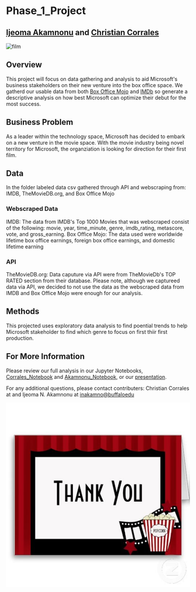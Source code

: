 # Phase_1_Project
## [Ijeoma Akamnonu](https://github.com/aamoeji04) and [Christian Corrales](https://github.com/ccorrales1228)

![film](film_clipart_rolling_film.png)

## Overview
This project will focus on data gathering and analysis to aid Microsoft's business stakeholders on their new venture into the box office space. We gatherd our usable data from both [Box Office Mojo](https://www.boxofficemojo.com/?ref_=bo_nb_cso_mojologo) and [IMDb](https://www.imdb.com/?ref_=nv_home) so generate a descriptive analysis on how best Microsoft can optimize their debut for the most success. 

## Business Problem
As a leader within the technology space, Microsoft has decided to embark on a new venture in the movie space. With the movie industry being novel territory for Microsoft, the organziation is looking for direction for their first film. 

## Data
In the folder labeled data csv gathered through API and webscraping from:
IMDB, TheMovieDB.org, and Box Office Mojo

### Webscraped Data
IMDB: The data from IMDB's Top 1000 Movies that was webscraped consist of the following: movie, year, time_minute, genre, imdb_rating, metascore, vote, and gross_earning.
Box Office Mojo: The data used were worldwide lifetime box office earnings, foreign box office earnings, and domestic lifetime earning

### API
TheMovieDB.org: Data caputure via API were from TheMovieDb's TOP RATED section from their database. Please note, although we captureed data via API, we decided to not use the data as the webscraped data from IMDB and Box Office Mojo were enough for our analysis.

## Methods
This projected uses exploratory data analysis to find poential trends to help Microsoft stakeholder to find which genre to focus on first thiir first production.

## For More Information
Please review our full analysis in our Jupyter Notebooks, [Corrales_Notebook]() and [Akamnonu_Notebook](https://github.com/ccorrales1228/Phase_1_Project/blob/Akams/Akams_phase_1_project.ipynb), or our [presentation]().

For any additional questions, please contact contributers:
Christian Corrales at and
Ijeoma N. Akamnonu at <inakamno@buffaloedu> 

![thank_you](thank_you.jpg)


